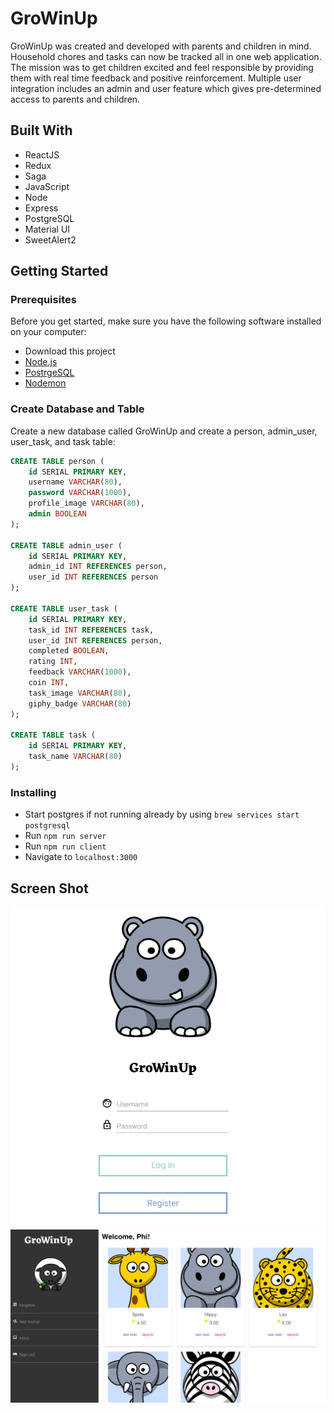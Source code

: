 # GroWinUp
GroWinUp was created and developed with parents and children in mind.  Household chores and tasks can now be tracked all in one web application.  The mission was to get children excited and feel responsible by providing them with real time feedback and positive reinforcement. Multiple user integration includes an admin and user feature which gives pre-determined access to parents and children.

## Built With

* ReactJS
* Redux
* Saga
* JavaScript
* Node
* Express
* PostgreSQL
* Material UI
* SweetAlert2

## Getting Started

### Prerequisites

Before you get started, make sure you have the following software installed on your computer:

- Download this project
- [Node.js](https://nodejs.org/en/)
- [PostrgeSQL](https://www.postgresql.org/)
- [Nodemon](https://nodemon.io/)

### Create Database and Table
Create a new database called GroWinUp and create a person, admin_user, user_task, and task table:

```SQL
CREATE TABLE person (
    id SERIAL PRIMARY KEY,
    username VARCHAR(80),
    password VARCHAR(1000),
    profile_image VARCHAR(80),
    admin BOOLEAN
);

CREATE TABLE admin_user (
    id SERIAL PRIMARY KEY,
    admin_id INT REFERENCES person,
    user_id INT REFERENCES person
);

CREATE TABLE user_task (
    id SERIAL PRIMARY KEY,
    task_id INT REFERENCES task,
    user_id INT REFERENCES person,
    completed BOOLEAN,
    rating INT,
    feedback VARCHAR(1000),
    coin INT,
    task_image VARCHAR(80),
    giphy_badge VARCHAR(80)
);

CREATE TABLE task (
    id SERIAL PRIMARY KEY,
    task_name VARCHAR(80)
);
```

### Installing
* Start postgres if not running already by using `brew services start postgresql`
* Run `npm run server`
* Run `npm run client`
* Navigate to `localhost:3000`

## Screen Shot
![Login](wireframes/loginPage.png)
![Dashboard](wireframes/dashboard.png)



